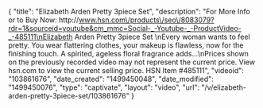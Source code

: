 {
    "title": "Elizabeth Arden Pretty 3piece Set",
    "description": "For More Info or to Buy Now: http:\/\/www.hsn.com\/products\/seo\/8083079?rdr=1&sourceid=youtube&cm_mmc=Social-_-Youtube-_-ProductVideo-_-485111\nElizabeth Arden Pretty 3piece Set  \nEvery woman wants to feel pretty. You wear flattering clothes, your makeup is flawless, now for the finishing touch. A spirited, ageless floral fragrance adds...\nPrices shown on the previously recorded video may not represent the current price.  View hsn.com to view the current selling price. HSN Item #485111",
    "videoid": "103861676",
    "date_created": "1499450048",
    "date_modified": "1499450076",
    "type": "captivate",
    "layout": "video",
    "url": "\/v\/elizabeth-arden-pretty-3piece-set\/103861676"
}